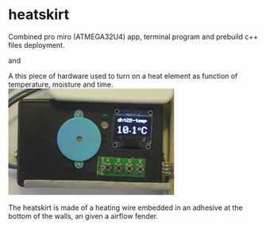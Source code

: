 # heatskirt
Combined pro miro (ATMEGA32U4) app, terminal program and prebuild c++ files deployment.

and

A this piece of hardware used to turn on a heat element as function of temperature, moisture and time.
![img](https://github.com/bvirk/heatskirt/blob/main/img/heatcontroller.png)

The heatskirt is made of a heating wire embedded in an adhesive at the bottom of the walls, an given a airflow fender.
